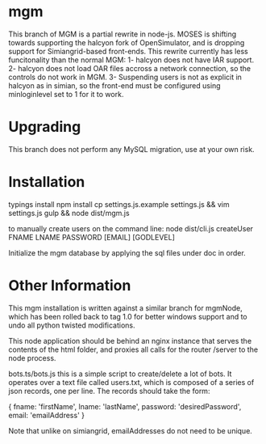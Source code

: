 # mgm

This branch of MGM is a partial rewrite in node-js.  MOSES is shifting towards supporting the halcyon fork of OpenSimulator, and is dropping support for Simiangrid-based front-ends.  This rewrite currently has less funcitonality than the normal MGM: 1- halcyon does not have IAR support.  2- halcyon does not load OAR files accross a network connection, so the controls do not work in MGM. 3- Suspending users is not as explicit in halcyon as in simian, so the front-end must be configured using minloginlevel set to 1 for it to work.

# Upgrading

This branch does not perform any MySQL migration, use at your own risk.

# Installation

typings install
npm install
cp settings.js.example settings.js && vim settings.js
gulp && node dist/mgm.js

to manually create users on the command line:
node dist/cli.js createUser FNAME LNAME PASSWORD [EMAIL] [GODLEVEL]

Initialize the mgm database by applying the sql files under doc in order.

# Other Information

This mgm installation is written against a similar branch for mgmNode, which has been rolled back to tag 1.0 for better windows support and to undo all python twisted modifications.

This node application should be behind an nginx instance that serves the contents of the html folder, and proxies all calls for the router /server to the node process.

bots.ts/bots.js
this is a simple script to create/delete a lot of bots.  It operates over a text file called users.txt, which is composed of a series of json records, one per line.  The records should take the form:

{
  fname: 'firstName',
  lname: 'lastName',
  password: 'desiredPassword',
  email: 'emailAddress'
}

Note that unlike on simiangrid, emailAddresses do not need to be unique.
